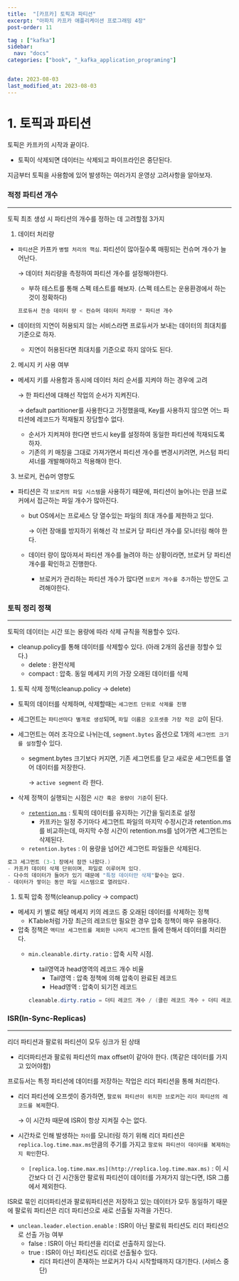 ```yaml
---
title:  "[카프카] 토픽과 파티션"
excerpt: "아파치 카프카 애플리케이션 프로그래밍 4장"
post-order: 11

tag : ["kafka"]
sidebar:
  nav: "docs"
categories: ["book", "_kafka_application_programing"]


date: 2023-08-03
last_modified_at: 2023-08-03
---
```

# 1. 토픽과 파티션

토픽은 카프카의 시작과 끝이다.

- 토픽이 삭제되면 데이터는 삭제되고 파이프라인은 중단된다.

지금부터 토픽을 사용함에 있어 발생하는 여러가지 운영상 고려사항을 알아보자.

### 적정 파티션 개수

---

토픽 최초 생성 시 파티션의 개수를 정하는 데 고려할점 3가지

1. 데이터 처리량
  - `파티션`은 카프카 `병렬 처리의 핵심`. 파티션이 많아질수록 매핑되는 컨슈머 개수가 늘어난다.

    → 데이터 처리량을 측정하여 파티션 개수를 설정해야한다.

    - 부하 테스트를 통해 스펙 테스트를 해보자. (스펙 테스트는 운용환경에서 하는것이 정확하다)

    ```java
    프로듀서 전송 데이터 량 < 컨슈머 데이터 처리량 * 파티션 개수
    ```

  - 데이터의 지연이 허용되지 않는 서비스라면 프로듀서가 보내는 데이터의 최대치를 기준으로 하자.
    - 지연이 허용된다면 최대치를 기준으로 하지 않아도 된다.
2. 메시지 키 사용 여부
  - 메세지 키를 사용함과 동시에 데이터 처리 순서를 지켜야 하는 경우에 고려

    → 한 파티션에 대해선 작업의 순서가 지켜진다.

    → default partitioner를 사용한다고 가정했을때, Key를 사용하지 않으면 어느 파티션에 레코드가 적재될지 장담할수 없다.

    - 순서가 지켜져야 한다면 반드시 key를 설정하여 동일한 파티션에 적재되도록 하자.
    - 기존의 키 매칭을 그대로 가져가면서 파티션 개수를 변경시키려면, 커스텀 파티셔너를 개발해야하고 적용해야 한다.
3. 브로커, 컨슈머 영향도
  - 파티션은 각 `브로커의 파일 시스템`을 사용하기 때문에, 파티션이 늘어나는 만큼 브로커에서 접근하는 파일 개수가 많아진다.
    - but OS에서는 프로세스 당 열수있는 파일의 최대 개수를 제한하고 있다.

      → 이런 장애를 방지하기 위해선 각 브로커 당 파티션 개수를 모니터링 해야 한다.

    - 데이터 량이 많아져서 파티션 개수를 늘려야 하는 상황이라면, 브로커 당 파티션 개수를 확인하고 진행한다.
      - 브로커가 관리하는 파티션 개수가 많다면 `브로커 개수를 추가`하는 방안도 고려해야한다.

### 토픽 정리 정책

---

토픽의 데이터는 시간 또는 용량에 따라 삭제 규칙을 적용할수 있다.

- cleanup.policy를 통해 데이터를 삭제할수 있다. (아래 2개의 옵션을 정할수 있다.)
  - delete : 완전삭제
  - compact : 압축. 동일 메세지 키의 가장 오래된 데이터를 삭제

1. 토픽 삭제 정책(cleanup.policy → delete)
- 토픽의 데이터를 삭제하며, 삭제할때는 `세그먼트 단위로 삭제를 진행`
- 세그먼트는 `파티션마다 별개로 생성`되며, `파일 이름은 오프셋중 가장 작은 값`이 된다.
- 세그먼트는 여러 조각으로 나뉘는데, `segment.bytes` 옵션으로 1개의 `세그먼트 크기를 설정`할수 있다.
  - segment.bytes 크기보다 커지면, 기존 세그먼트를 닫고 새로운 세그먼트를 열어 데이터를 저장한다.

    → `active segment` 라 한다.

- 삭제 정책이 실행되는 시점은 `시간 혹은 용량이 기준`이 된다.
  - [`retention.ms`](http://retention.ms) : 토픽의 데이터를 유지하는 기간을 밀리초로 설정
    - 카프카는 일정 주기마다 세그먼트 파일의 마지막 수정시간과 retention.ms를 비교하는데, 마지막 수정 시간이 retention.ms를 넘어가면 세그먼트는 삭제된다.
  - `retention.bytes` : 이 용량을 넘어간 세그먼트 파일들은 삭제된다.

```java
로그 세그먼트 (3-1 장에서 잠깐 나왔다.)
- 카프카 데이터 삭제 단위이며, 파일로 이루어져 있다. 
- 다수의 데이터가 들어가 있기 때문에 "특정 데이터만 삭제"할수는 없다. 
- 데이터가 쌓이는 동안 파일 시스템으로 열려있다.
```

1. 토픽 압축 정책(cleanup.policy → compact)
- 메세지 키 별로 해당 메세지 키의 레코드 중 오래된 데이터를 삭제하는 정책
  - KTable처럼 가장 최근의 레코드만 필요한 경우 압축 정책이 매우 유용하다.
- 압축 정책은 `액티브 세그먼트를 제외한 나머지 세그먼트` 들에 한해서 데이터를 처리한다.
  - `min.cleanable.dirty.ratio` : 압축 시작 시점.
    - tail영역과 head영역의 레코드 개수 비율
      - Tail영역 : 압축 정책에 의해 압축이 완료된 레코드
      - Head영역 : 압축이 되기전 레코드

    ```java
    cleanable.dirty.ratio = 더티 레코드 개수 / (클린 레코드 개수 + 더티 레코드 개수)
    ```


### ISR(In-Sync-Replicas)

---

리더 파티션과 팔로워 파티션이 모두 싱크가 된 상태

- 리더파티션과 팔로워 파티션의 max offset이 같아야 한다. (똑같은 데이터를 가지고 있어야함)

프로듀서는 특정 파티션에 데이터를 저장하는 작업은 리더 파티션을 통해 처리한다.

- 리더 파티션에 오프셋이 증가하면, `팔로워 파티션이 위치한 브로커`는 `리더 파티션의 레코드를 복제`한다.

  → 이 시간차 때문에 ISR이 항상 지켜질 수는 없다.

- 시간차로 인해 발생하는 `차이`를 모니터링 하기 위해 리더 파티션은 `replica.log.time.max.ms`만큼의 주기를 가지고 `팔로워 파티션이 데이터를 복제하는지 확인`한다.
  - `[replica.log.time.max.ms](http://replica.log.time.max.ms)` : 이 시간보다 더 긴 시간동안 팔로워 파티션이 데이터를 가져가지 않는다면, ISR 그룹에서 제외한다.

ISR로 묶인 리더파티션과 팔로워파티션은 저장하고 있는 데이터가 모두 동일하기 때문에 팔로워 파티션은 리더 파티션으로 새로 선출될 자격을 가진다.

- `unclean.leader.election.enable` : ISR이 아닌 팔로워 파티션도 리더 파티션으로 선출 가능 여부
  - false : ISR이 아닌 파티션을 리더로 선출하지 않는다.
  - true : ISR이 아닌 파티션도 리더로 선출될수 있다.
    - 리더 파티션이 존재하는 브로커가 다시 시작할때까지 대기한다. (서비스 중단)